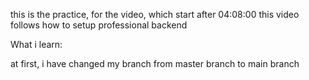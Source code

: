this is the practice, for the video, which start after 04:08:00
this video follows how to setup professional backend

What i learn:



at first, i have changed my branch from master branch to main branch